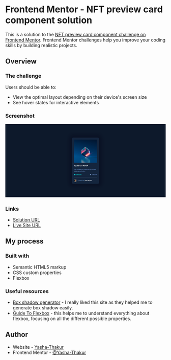 # Frontend Mentor - NFT preview card component solution

This is a solution to the [NFT preview card component challenge on Frontend Mentor](https://www.frontendmentor.io/challenges/nft-preview-card-component-SbdUL_w0U). Frontend Mentor challenges help you improve your coding skills by building realistic projects.

## Overview

### The challenge

Users should be able to:

- View the optimal layout depending on their device's screen size
- See hover states for interactive elements

### Screenshot

![](screenshot.png)

### Links

- [Solution URL](https://your-solution-url.com)
- [Live Site URL](https://your-live-site-url.com)

## My process

### Built with

- Semantic HTML5 markup
- CSS custom properties
- Flexbox

### Useful resources

- [Box shadow generator](https://cssgenerator.org/box-shadow-css-generator.html) - I really liked this site as they helped me to generate box shadow easily.
- [Guide To Flexbox](https://css-tricks.com/snippets/css/a-guide-to-flexbox/) - this helps me to understand everything about flexbox, focusing on all the different possible properties.

## Author

- Website - [Yasha-Thakur](https://github.com/Yasha-Thakur)
- Frontend Mentor - [@Yasha-Thakur](https://www.frontendmentor.io/profile/Yasha-Thakur)
